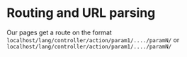 # Routing and URL parsing

Our pages get a route on the format `localhost/lang/controller/action/param1/..../paramN/` 
or `localhost/lang/controller/action/param1/..../paramN/`


